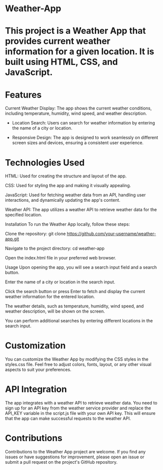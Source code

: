 # Weather-App
# This project is a Weather App that provides current weather information for a given location. It is built using HTML, CSS, and JavaScript.

# Features
Current Weather Display: The app shows the current weather conditions, including temperature, humidity, wind speed, and weather description.

* Location Search: Users can search for weather information by entering the name of a city or location.

* Responsive Design: The app is designed to work seamlessly on different screen sizes and devices, ensuring a consistent user experience.

# Technologies Used
HTML: Used for creating the structure and layout of the app.

CSS: Used for styling the app and making it visually appealing.

JavaScript: Used for fetching weather data from an API, handling user interactions, and dynamically updating the app's content.

Weather API: The app utilizes a weather API to retrieve weather data for the specified location.

Installation
To run the Weather App locally, follow these steps:

Clone the repository: git clone https://github.com/your-username/weather-app.git

Navigate to the project directory: cd weather-app

Open the index.html file in your preferred web browser.

Usage
Upon opening the app, you will see a search input field and a search button.

Enter the name of a city or location in the search input.

Click the search button or press Enter to fetch and display the current weather information for the entered location.

The weather details, such as temperature, humidity, wind speed, and weather description, will be shown on the screen.

You can perform additional searches by entering different locations in the search input.

# Customization
You can customize the Weather App by modifying the CSS styles in the styles.css file. Feel free to adjust colors, fonts, layout, or any other visual aspects to suit your preferences.

# API Integration
The app integrates with a weather API to retrieve weather data. You need to sign up for an API key from the weather service provider and replace the API_KEY variable in the script.js file with your own API key. This will ensure that the app can make successful requests to the weather API.

# Contributions
Contributions to the Weather App project are welcome. If you find any issues or have suggestions for improvement, please open an issue or submit a pull request on the project's GitHub repository.
